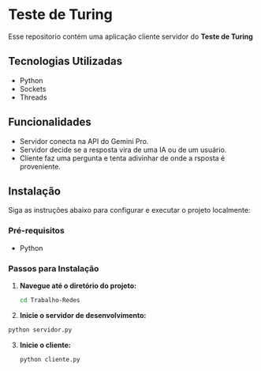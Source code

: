 # Teste de Turing

Esse repositorio contém uma aplicação cliente servidor do **Teste de Turing**

## Tecnologias Utilizadas

- Python
- Sockets
- Threads

## Funcionalidades

- Servidor conecta na API do Gemini Pro.
- Servidor decide se a resposta vira de uma IA ou de um usuário.
- Cliente faz uma pergunta e tenta adivinhar de onde a rsposta é proveniente.

## Instalação

Siga as instruções abaixo para configurar e executar o projeto localmente:

### Pré-requisitos

- Python

### Passos para Instalação

1. **Navegue até o diretório do projeto:**

   ```bash
   cd Trabalho-Redes
   ```

2.  **Inicie o servidor de desenvolvimento:**

   ```bash
   python servidor.py
   ```

3. **Inicie o cliente:**

   ```
   python cliente.py
   ```
